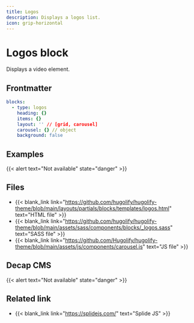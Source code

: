 ```yaml
---
title: Logos
description: Displays a logos list.
icon: grip-horizontal
---
```


# Logos block

Displays a video element.

## Frontmatter

```yml
blocks:
  - type: logos
    heading: {}
    items: {}
    layout: '' // [grid, carousel]
    carousel: {} // object
    background: false
```

## Examples

{{< alert text="Not available" state="danger" >}}

## Files

- {{< blank_link link="https://github.com/hugolify/hugolify-theme/blob/main/layouts/partials/blocks/templates/logos.html" text="HTML file" >}}
- {{< blank_link link="https://github.com/hugolify/hugolify-theme/blob/main/assets/sass/components/blocks/_logos.sass" text="SASS file" >}}
- {{< blank_link link="https://github.com/Hugolify/hugolify-theme/blob/main/assets/js/components/carousel.js" text="JS file" >}}

## Decap CMS

{{< alert text="Not available" state="danger" >}}

## Related link

- {{< blank_link link="https://splidejs.com/" text="Splide JS" >}}

